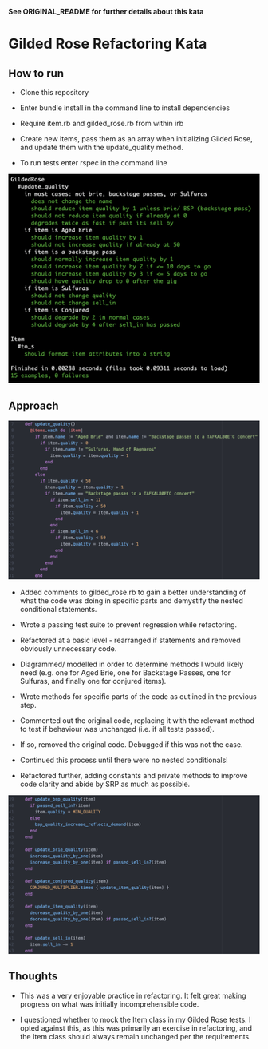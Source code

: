 **See ORIGINAL_README for further details about this kata**

# Gilded Rose Refactoring Kata

## How to run

* Clone this repository

* Enter bundle install in the command line to install dependencies

* Require item.rb and gilded_rose.rb from within irb

* Create new items, pass them as an array when initializing Gilded Rose, and update them with the update_quality method.

* To run tests enter rspec in the command line

![Tests Screenshot](./imgs/tests-screenshot.png)

## Approach

![Initial Screenshot](./imgs/initial-screenshot.png)

* Added comments to gilded_rose.rb to gain a better understanding of what the code was doing in specific parts and demystify the nested conditional statements.

* Wrote a passing test suite to prevent regression while refactoring.

* Refactored at a basic level - rearranged if statements and removed obviously unnecessary code.

* Diagrammed/ modelled in order to determine methods I would likely need (e.g. one for Aged Brie, one for Backstage Passes, one for Sulfuras, and finally one for conjured items).

* Wrote methods for specific parts of the code as outlined in the previous step.

* Commented out the original code, replacing it with the relevant method to test if behaviour was unchanged (i.e. if all tests passed).

* If so, removed the original code. Debugged if this was not the case.

* Continued this process until there were no nested conditionals!

* Refactored further, adding constants and private methods to improve code clarity and abide by SRP as much as possible.

![Final Screenshot](./imgs/final-screenshot.png)

## Thoughts

* This was a very enjoyable practice in refactoring. It felt great making progress on what was initially incomprehensible code.

* I questioned whether to mock the Item class in my Gilded Rose tests. I opted against this, as this was primarily an exercise in refactoring, and the Item class should always remain unchanged per the requirements.
